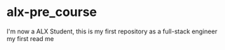 # alx-pre_course
I'm now a ALX Student, this is my first repository as a full-stack engineer
my first read me
